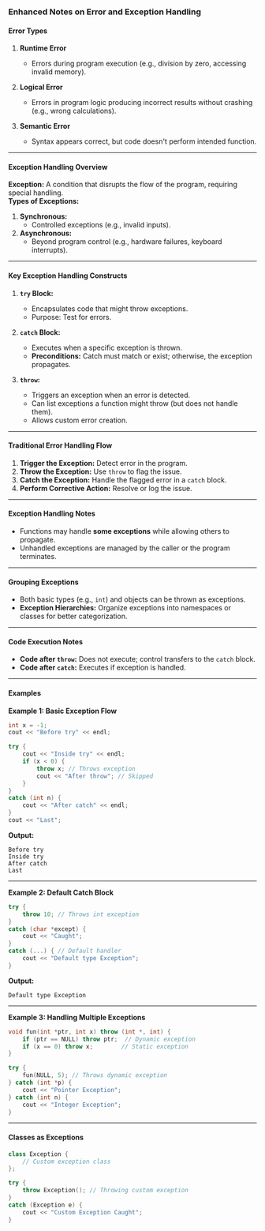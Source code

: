 ### **Enhanced Notes on Error and Exception Handling**

#### **Error Types**
1. **Runtime Error**  
   - Errors during program execution (e.g., division by zero, accessing invalid memory).
   
2. **Logical Error**  
   - Errors in program logic producing incorrect results without crashing (e.g., wrong calculations).

3. **Semantic Error**  
   - Syntax appears correct, but code doesn't perform intended function.

---

#### **Exception Handling Overview**
**Exception:** A condition that disrupts the flow of the program, requiring special handling.  
**Types of Exceptions:**  
1. **Synchronous:**  
   - Controlled exceptions (e.g., invalid inputs).  
2. **Asynchronous:**  
   - Beyond program control (e.g., hardware failures, keyboard interrupts).  

---

#### **Key Exception Handling Constructs**
1. **`try` Block:**  
   - Encapsulates code that might throw exceptions.  
   - Purpose: Test for errors.

2. **`catch` Block:**  
   - Executes when a specific exception is thrown.  
   - **Preconditions:** Catch must match or exist; otherwise, the exception propagates.

3. **`throw`:**  
   - Triggers an exception when an error is detected.  
   - Can list exceptions a function might throw (but does not handle them).  
   - Allows custom error creation.

---

#### **Traditional Error Handling Flow**
1. **Trigger the Exception:** Detect error in the program.  
2. **Throw the Exception:** Use `throw` to flag the issue.  
3. **Catch the Exception:** Handle the flagged error in a `catch` block.  
4. **Perform Corrective Action:** Resolve or log the issue.

---

#### **Exception Handling Notes**
- Functions may handle **some exceptions** while allowing others to propagate.  
- Unhandled exceptions are managed by the caller or the program terminates.  

---

#### **Grouping Exceptions**
- Both basic types (e.g., `int`) and objects can be thrown as exceptions.  
- **Exception Hierarchies:** Organize exceptions into namespaces or classes for better categorization.

---

#### **Code Execution Notes**
- **Code after `throw`:** Does not execute; control transfers to the `catch` block.  
- **Code after `catch`:** Executes if exception is handled.

---

#### **Examples**

**Example 1: Basic Exception Flow**  
```cpp
int x = -1;
cout << "Before try" << endl;

try {
    cout << "Inside try" << endl;
    if (x < 0) {
        throw x; // Throws exception
        cout << "After throw"; // Skipped
    }
}
catch (int n) {
    cout << "After catch" << endl;
}
cout << "Last";
```
**Output:**  
```
Before try  
Inside try  
After catch  
Last
```

---

**Example 2: Default Catch Block**  
```cpp
try {
    throw 10; // Throws int exception
}
catch (char *except) {
    cout << "Caught";
}
catch (...) { // Default handler
    cout << "Default type Exception";
}
```
**Output:**  
```
Default type Exception
```

---

**Example 3: Handling Multiple Exceptions**
```cpp
void fun(int *ptr, int x) throw (int *, int) {
    if (ptr == NULL) throw ptr;  // Dynamic exception
    if (x == 0) throw x;        // Static exception
}

try {
    fun(NULL, 5); // Throws dynamic exception
} catch (int *p) {
    cout << "Pointer Exception";
} catch (int n) {
    cout << "Integer Exception";
}
```

---

#### **Classes as Exceptions**
```cpp
class Exception {
    // Custom exception class
};

try {
    throw Exception(); // Throwing custom exception
}
catch (Exception e) {
    cout << "Custom Exception Caught";
}
```

